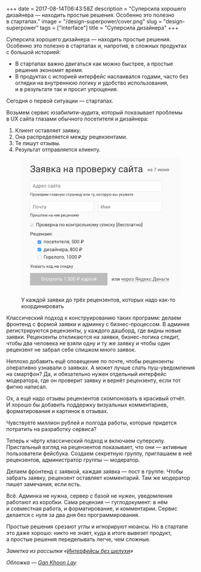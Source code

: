 +++
date = 2017-08-14T06:43:58Z
description = "Суперсила хорошего дизайнера — находить простые решения. Особенно это полезно в стартапах."
image = "/design-superpower/cover.png"
slug = "design-superpower"
tags = ["interface"]
title = "Суперсила дизайнера"
+++

Суперсила хорошего дизайнера — находить простые решения. Особенно это полезно в стартапах и, напротив, в сложных продуктах с большой историей:

- В стартапах важно двигаться как можно быстрее, а простые решения экономят время.
- В продуктах с историей интерфейс наслаивался годами, часто без оглядки на внутреннюю логику и удобство использования, и в результате так и просит упрощения.

Сегодня о первой ситуации — стартапах.

Возьмем сервис юзабилити-аудита, который показывает проблемы в UX сайта глазами обычного посетителя и дизайнера:

1. Клиент оставляет заявку.
2. Она распределяется между рецензентами.
3. Те пишут отзывы.
4. Результат отправляется клиенту.

<figure>
<img alt="Заявка на юзабилити-аудит" src="superpower-dangry.png" class="bordered">
<figcaption>У каждой заявки до трёх рецензентов, которых надо как-то координировать</figcaption>
</figure>

Классический подход к конструированию таких программ: делаем фронтенд с формой заявки и админку с бизнес-процессом. В админке регистрируются рецензенты, у каждого дашборд, где видны новые заявки. Рецензенты откликаются на заявки, бизнес-логика следит, чтобы два человека не взяли одну и ту же заявку и чтобы один рецензент не забрал себе слишком много заявок.

Неплохо добавить ещё оповещение по почте, чтобы рецензенты оперативно узнавали о заявках. А может лучше слать пуш-уведомления на смартфон? Да, и обязательно нужен отдельный интерфейс модератора, где он проверит заявку и вернёт рецензенту, если тот фигню написал.

Ох, а ещё надо отзывы рецензентов скомпоновать в красивый отчёт. И хорошо бы добавить поддержку визуальных комментариев, форматирования и картинок в отзывах.

Чувствуете миллион рублей и полгода работы, которые придется потратить на разработку сервиса?

Теперь к чёрту классический подход и включаем суперсилу. Пристальный взгляд на рецензентов показывает, что они — активные пользователи фейсбука. Создаем секретную группу, приглашаем в неё рецензентов, администратор группы — модератор.

Делаем фронтенд с заявкой, каждая заявка — пост в группе. Чтобы забрать заявку, рецензент оставляет комментарий. Там же модератор пишет замечания, если есть.

Всё. Админка не нужна, сервер с базой не нужен, уведомления работают из коробки. Сама рецензия — гуглодокумент: в нём и совместная работа, и форматирование, и комментарии. Сервис делается с нуля за два дня без программирования.

Простые решения срезают углы и игнорируют нюансы. Но в стартапе это даже хорошо: никто не знает, куда в итоге вывезет продукт, а простые решения переделывать легче, чем сложные.

<div class="row">
<div class="col-xs-12 col-sm-10"><p><em>Заметка из рассылки <span class="nowrap"><i class="fa fa-star-o color-sin"></i> «<a href="https://dangry.ru/sin/">Интерфейсы без шелухи</a>»</em></span></p></div>
</div>

<p class="figcaption">
<em>Обложка — <a href="https://thenounproject.com/term/charging-superpower/882197/">Gan Khoon Lay</a></em>
</p>

